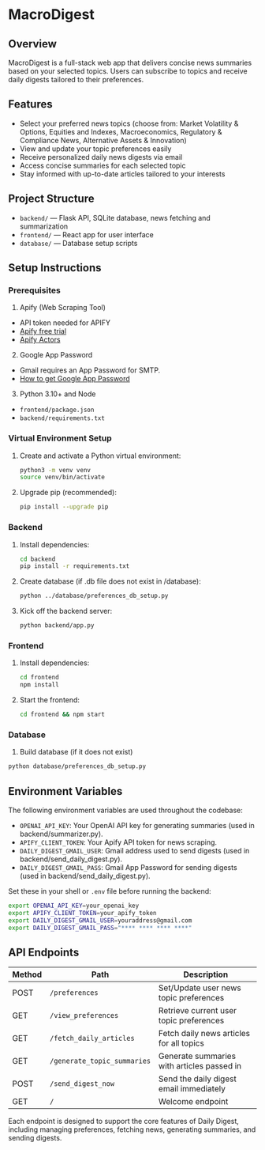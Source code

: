 # MacroDigest

## Overview
MacroDigest is a full-stack web app that delivers concise news summaries based on your selected topics. Users can subscribe to topics and receive daily digests tailored to their preferences.

## Features
- Select your preferred news topics (choose from: Market Volatility & Options, Equities and Indexes, Macroeconomics, Regulatory & Compliance News, Alternative Assets & Innovation)
- View and update your topic preferences easily
- Receive personalized daily news digests via email
- Access concise summaries for each selected topic
- Stay informed with up-to-date articles tailored to your interests

## Project Structure
- `backend/` — Flask API, SQLite database, news fetching and summarization
- `frontend/` — React app for user interface
- `database/` — Database setup scripts

## Setup Instructions

### Prerequisites
1. Apify (Web Scraping Tool)
- API token needed for APIFY
- [Apify free trial](https://apify.com/pricing) 
- [Apify Actors](https://apify.com/store)
2. Google App Password
- Gmail requires an App Password for SMTP. 
- [How to get Google App Password](https://support.google.com/mail/answer/185833?hl=en)
3. Python 3.10+ and Node
- `frontend/package.json`
- `backend/requirements.txt`

### Virtual Environment Setup
1. Create and activate a Python virtual environment:
	```sh
	python3 -m venv venv
	source venv/bin/activate
	```
2. Upgrade pip (recommended):
	```sh
	pip install --upgrade pip
	```

### Backend
1. Install dependencies:
	```sh
	cd backend
	pip install -r requirements.txt
	```
2. Create database (if .db file does not exist in /database):
	```sh
	python ../database/preferences_db_setup.py
	```
3. Kick off the backend server:
	```sh
	python backend/app.py
	```

### Frontend
1. Install dependencies:
	```sh
	cd frontend
	npm install
	```
2. Start the frontend:
	```sh
	cd frontend && npm start
	```

### Database
1. Build database (if it does not exist)
``` sh
python database/preferences_db_setup.py
```

## Environment Variables

The following environment variables are used throughout the codebase:

- `OPENAI_API_KEY`: Your OpenAI API key for generating summaries (used in backend/summarizer.py).
- `APIFY_CLIENT_TOKEN`: Your Apify API token for news scraping.
- `DAILY_DIGEST_GMAIL_USER`: Gmail address used to send digests (used in backend/send_daily_digest.py).
- `DAILY_DIGEST_GMAIL_PASS`: Gmail App Password for sending digests (used in backend/send_daily_digest.py).

Set these in your shell or `.env` file before running the backend:

```sh
export OPENAI_API_KEY=your_openai_key
export APIFY_CLIENT_TOKEN=your_apify_token
export DAILY_DIGEST_GMAIL_USER=youraddress@gmail.com
export DAILY_DIGEST_GMAIL_PASS="**** **** **** ****" 
```

## API Endpoints
| Method | Path                        | Description                                   |
|--------|-----------------------------|-----------------------------------------------|
| POST   | `/preferences`              | Set/Update user news topic preferences        |
| GET    | `/view_preferences`         | Retrieve current user topic preferences       |
| GET    | `/fetch_daily_articles`     | Fetch daily news articles for all topics      |
| GET    | `/generate_topic_summaries` | Generate summaries with articles passed in    |
| POST   | `/send_digest_now`          | Send the daily digest email immediately       |
| GET    | `/`                         | Welcome endpoint                              |

Each endpoint is designed to support the core features of Daily Digest, including managing preferences, fetching news, generating summaries, and sending digests.


